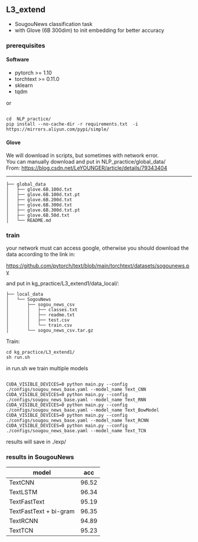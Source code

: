 ## L3_extend


- SougouNews classification task
- with Glove (6B 300dim) to init embedding for better accuracy

 ### prerequisites

#### Software

- pytorch >= 1.10
- torchtext >= 0.11.0
- sklearn
- tqdm

or

```

cd  NLP_practice/
pip install --no-cache-dir -r requirements.txt  -i https://mirrors.aliyun.com/pypi/simple/

```

#### Glove
We will download in scripts, but sometimes with network error. <br/>
You can manually download and put in NLP_practice/global_data/ <br/>
From: https://blog.csdn.net/LeYOUNGER/article/details/79343404

---
```
├── global_data
│   ├── glove.6B.100d.txt
│   ├── glove.6B.100d.txt.pt
│   ├── glove.6B.200d.txt
│   ├── glove.6B.300d.txt
│   ├── glove.6B.300d.txt.pt
│   ├── glove.6B.50d.txt
│   └── README.md
```

### train

your network must can access google, otherwise you should download the 
data according to the link in: <br/>

https://github.com/pytorch/text/blob/main/torchtext/datasets/sogounews.py

and put in kg_practice/L3_extend1/data_local/:
```
├── local_data
│   └── SogouNews
│       ├── sogou_news_csv
│       │   ├── classes.txt
│       │   ├── readme.txt
│       │   ├── test.csv
│       │   └── train.csv
│       └── sogou_news_csv.tar.gz
```


Train:

```
cd kg_practice/L3_extend1/
sh run.sh

```

in run.sh  we train multiple models <br/>
```

CUDA_VISIBLE_DEVICES=0 python main.py --config ./configs/sougou_news_base.yaml --model_name Text_CNN
CUDA_VISIBLE_DEVICES=0 python main.py --config ./configs/sougou_news_base.yaml --model_name Text_RNN
CUDA_VISIBLE_DEVICES=0 python main.py --config ./configs/sougou_news_base.yaml --model_name Text_BowModel
CUDA_VISIBLE_DEVICES=0 python main.py --config ./configs/sougou_news_base.yaml --model_name Text_RCNN
CUDA_VISIBLE_DEVICES=0 python main.py --config ./configs/sougou_news_base.yaml --model_name Text_TCN
```
results will save in ./exp/


### results in SougouNews
model| acc
|---|:---:
TextCNN| 96.52
TextLSTM|  96.34
TextFastText| 95.19
TextFastText + bi-gram| 96.35
TextRCNN| 94.89
TextTCN| 95.23



